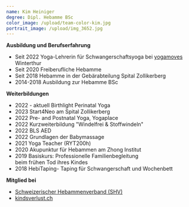```yaml
---
name: Kim Heiniger
degree: Dipl. Hebamme BSc
color_image: /upload/team-color-kim.jpg
portrait_image: /upload/img_3652.jpg
---
```

**Ausbildung und Berufserfahrung**

* Seit 2022 Yoga-Lehrerin für Schwangerschaftsyoga bei [yogamoves](https://www.yoga-moves.ch) Winterthur
* Seit 2020 Freiberufliche Hebamme
* Seit 2018 Hebamme in der Gebärabteilung Spital Zollikerberg
* 2014-2018 Ausbildung zur Hebamme BSc

**Weiterbildungen**

* 2022 - aktuell Birthlight Perinatal Yoga 
* 2023 Start4Neo am Spital Zollikerberg
* 2022 Pre- and Postnatal Yoga, Yogaplace
* 2022 Kurzweiterbildung "Windelfrei & Stoffwindeln"
* 2022 BLS AED
* 2022 Grundlagen der Babymassage
* 2021 Yoga Teacher (RYT200h)
* 2020 Akupunktur für Hebammen am Zhong Institut
* 2019 Basiskurs: Professionelle Familienbegleitung\
  beim frühen Tod ihres Kindes
* 2018 HebiTaping- Taping für Schwangerschaft und Wochenbett

**Mitglied bei**

* [Schweizerischer Hebammenverband (SHV)](https://www.hebamme.ch "https\://www.hebamme.ch")
* [kindsverlust.ch](https://www.kindsverlust.ch)